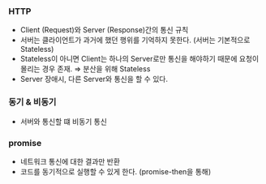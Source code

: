 ### HTTP

- Client (Request)와 Server (Response)간의 통신 규칙
- 서버는 클라이언트가 과거에 했던 행위를 기억하지 못한다. (서버는 기본적으로 Stateless)
- Stateless이 아니면 Client는 하나의 Server로만 통신을 해야하기 때문에 요청이 몰리는 경우 존재. ⇒ 분산을 위해 Stateless
- Server 장애시, 다른 Server와 통신을 할 수 있다.

### 동기 & 비동기

- 서버와 통신할 떄 비동기 통신

### promise

- 네트워크 통신에 대한 결과만 반환
- 코드를 동기적으로 실행할 수 있게 한다. (promise-then을 통해)